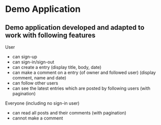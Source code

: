 # Demo Application

## Demo application developed and adapted to work with following features

User
- can sign-up
- can sign-in/sign-out
- can create a entry (display title, body, date)
- can make a comment on a entry (of owner and followed user) (display comment, name and date)
- can follow other users
- can see the latest entries which are posted by following users (with pagination)

Everyone (including no sign-in user)
- can read all posts and their comments (with pagination)
- cannot make a comment
